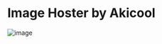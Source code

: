 # Image Hoster by Akicool


![image](https://github.com/user-attachments/assets/2a72cb6e-f76a-49cc-b6ad-7133664696d8)
